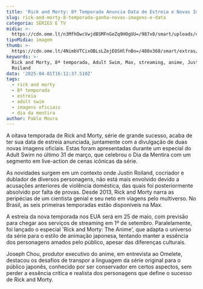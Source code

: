 ```yaml
---
title: 'Rick and Morty: 8ª Temporada Anuncia Data de Estreia e Novas Imagens'
slug: rick-and-morty-8-temporada-ganha-novas-imagens-e-data
categoria: SÉRIES E TV
midia: >-
  https://cdn.ome.lt/n3MfhDwcVwjdBSMFnGeZq9HOgUU=/987x0/smart/uploads/conteudo/fotos/OMELETE_CAPA_-_2025-04-01T124444.388.png
tipoMidia: imagem
thumb: >-
  https://cdn.ome.lt/4NimbVTCixOBLsLZejEOSHlfnBo=/480x360/smart/extras/conteudos/omelete_THUMB_-_2025-04-01T124429.913.png
keywords: >-
  Rick and Morty, 8ª temporada, Adult Swim, Max, streaming, anime, Justin
  Roiland
data: '2025-04-01T16:12:37.510Z'
tags:
  - rick and morty
  - 8ª temporada
  - estreia
  - adult swim
  - imagens oficiais
  - dia da mentira
author: Pablo Moura
---
```


A oitava temporada de Rick and Morty, série de grande sucesso, acaba de ter sua data de estreia anunciada, juntamente com a divulgação de duas novas imagens oficiais. Estas foram apresentadas durante um especial do Adult Swim no último 31 de março, que celebrou o Dia da Mentira com um segmento em live-action de cenas icônicas da série.

As novidades surgem em um contexto onde Justin Roiland, cocriador e dublador de diversos personagens, não está mais envolvido devido a acusações anteriores de violência doméstica, das quais foi posteriormente absolvido por falta de provas. Desde 2013, Rick and Morty narra as peripécias de um cientista genial e seu neto em viagens pelo multiverso. No Brasil, as seis primeiras temporadas estão disponíveis na Max.

A estreia da nova temporada nos EUA será em 25 de maio, com previsão para chegar aos serviços de streaming em 1º de setembro. Paralelamente, foi lançado o especial 'Rick and Morty: The Anime', que adapta o universo da série para o estilo de animação japonesa, tentando manter a essência dos personagens amados pelo público, apesar das diferenças culturais.

Joseph Chou, produtor executivo do anime, em entrevista ao Omelete, destacou os desafios de transpor a linguagem da série original para o público japonês, conhecido por ser conservador em certos aspectos, sem perder a essência crítica e realista dos personagens que define o sucesso de Rick and Morty.
